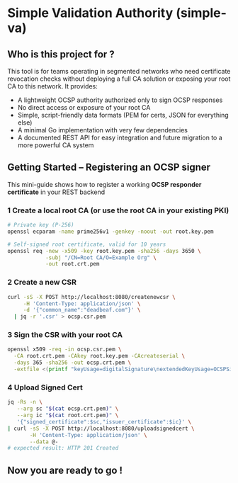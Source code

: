 # Simple Validation Authority (simple-va)


## Who is this project for ?
This tool is for teams operating in segmented networks who need certificate revocation checks without deploying a full CA solution or exposing your root CA to this network. It provides:

- A lightweight OCSP authority authorized only to sign OCSP responses
- No direct access or exposure of your root CA
- Simple, script-friendly data formats (PEM for certs, JSON for everything else)
- A minimal Go implementation with very few dependencies
- A documented REST API for easy integration and future migration to a more powerful CA system


## Getting Started – Registering an OCSP signer

This mini-guide shows how to register a working **OCSP responder
certificate** in your REST backend 

### 1  Create a local root CA (or use the root CA in your existing PKI)

```bash
# Private key (P-256)
openssl ecparam -name prime256v1 -genkey -noout -out root.key.pem

# Self-signed root certificate, valid for 10 years
openssl req -new -x509 -key root.key.pem -sha256 -days 3650 \
            -subj "/CN=Root CA/O=Example Org" \
            -out root.crt.pem
```

### 2 Create a new CSR 
```bash
curl -sS -X POST http://localhost:8080/createnewcsr \
     -H 'Content-Type: application/json' \
     -d '{"common_name":"deadbeaf.com"}' \
  | jq -r '.csr' > ocsp.csr.pem
```

### 3 Sign the CSR with your root CA
```bash
openssl x509 -req -in ocsp.csr.pem \
  -CA root.crt.pem -CAkey root.key.pem -CAcreateserial \
  -days 365 -sha256 -out ocsp.crt.pem \
  -extfile <(printf "keyUsage=digitalSignature\nextendedKeyUsage=OCSPSigning")
```


### 4 Upload Signed Cert 
```bash
jq -Rs -n \
   --arg sc "$(cat ocsp.crt.pem)" \
   --arg ic "$(cat root.crt.pem)" \
   '{"signed_certificate":$sc,"issuer_certificate":$ic}' \
| curl -sS -X POST http://localhost:8080/uploadsignedcert \
       -H 'Content-Type: application/json' \
       --data @-
# expected result: HTTP 201 Created
```

Now you are ready to go !
---